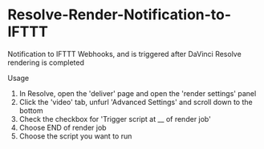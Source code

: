 # Resolve-Render-Notification-to-IFTTT
Notification to IFTTT Webhooks, and is triggered after DaVinci Resolve rendering is completed


Usage

1. In Resolve, open the 'deliver' page and open the 'render settings' panel
2. Click the 'video' tab, unfurl 'Advanced Settings' and scroll down to the bottom
3. Check the checkbox for 'Trigger script at __ of render job'
4. Choose END of render job
5. Choose the script you want to run
